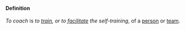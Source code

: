 #### Definition

*To coach* is *to [train](https://github.com/gcassel/Modular-Organizing-Terminology/blob/master/terms/train.md), or to [facilitate](https://github.com/gcassel/Modular-Organizing-Terminology/blob/master/terms/facilitate.md) the self-training*, of a [person](https://github.com/gcassel/Modular-Organizing-Terminology/blob/master/terms/person.md) or [team](https://github.com/gcassel/Modular-Organizing-Terminology/blob/master/terms/team.md).
